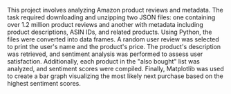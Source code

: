This project involves analyzing Amazon product reviews and metadata. The task required downloading and unzipping two JSON files: one containing over 1.2 million product reviews and another with metadata including product descriptions, ASIN IDs, and related products. Using Python, the files were converted into data frames. A random user review was selected to print the user's name and the product's price. The product's description was retrieved, and sentiment analysis was performed to assess user satisfaction. Additionally, each product in the "also bought" list was analyzed, and sentiment scores were compiled. Finally, Matplotlib was used to create a bar graph visualizing the most likely next purchase based on the highest sentiment scores.
